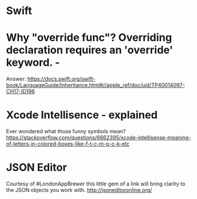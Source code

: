 # Swift

# Why "override func"? Overriding declaration requires an 'override' keyword.  - 
Answer: https://docs.swift.org/swift-book/LanguageGuide/Inheritance.html#//apple_ref/doc/uid/TP40014097-CH17-ID196

# Xcode Intellisence - explained
Ever wondered what those funny symbols mean?
https://stackoverflow.com/questions/6662395/xcode-intellisense-meaning-of-letters-in-colored-boxes-like-f-t-c-m-p-c-k-etc

# JSON Editor
Courtesy of #LondonAppBrewer this little gem of a link will bring clarity to the JSON objects you work with. 
http://jsoneditoronline.org/
